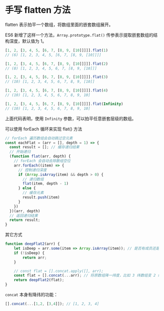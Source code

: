# 手写 flatten 方法

flatten 表示拍平一个数组，将数组里面的嵌套数组展开。

ES6 新增了这样一个方法，`Array.prototype.flat()` 传参表示提取嵌套数组的结构深度，默认值为 1。

```javascript
[1, 2, [3, 4, 5, [6, 7, [8, 9, [10]]]]].flat(1)
// (6) [1, 2, 3, 4, 5, [6, 7, [8, 9, [10]]]]

[1, 2, [3, 4, 5, [6, 7, [8, 9, [10]]]]].flat(2)
// (8) [1, 2, 3, 4, 5, 6, 7, [8, 9, [10]]]

[1, 2, [3, 4, 5, [6, 7, [8, 9, [10]]]]].flat(3)
// (10) [1, 2, 3, 4, 5, 6, 7, 8, 9, [10]]

[1, 2, [3, 4, 5, [6, 7, [8, 9, [10]]]]].flat(4)
// (10) [1, 2, 3, 4, 5, 6, 7, 8, 9, 10]

[1, 2, [3, 4, 5, [6, 7, [8, 9, [10]]]]].flat(Infinity)
// (10) [1, 2, 3, 4, 5, 6, 7, 8, 9, 10]
```

上面代码表明，使用 `Infinity` 参数，可以拍平任意嵌套层级的数组。

可以使用 forEach 循环来实现 flat() 方法

```javascript
// forEach 遍历数组会自动跳过空元素
const eachFlat = (arr = [], depth = 1) => {
  const result = []; // 缓存递归结果
  // 开始递归
  (function flat(arr, depth) {
    // forEach 会自动去除数组空位
    arr.forEach((item) => {
      // 控制递归深度
      if (Array.isArray(item) && depth > 0) {
        // 递归数组
        flat(item, depth - 1)
      } else {
        // 缓存元素
        result.push(item)
      }
    })
  })(arr, depth)
  // 返回递归结果
  return result;
}
```

其它方式

```javascript
function deepFlat2(arr) {
    let isDeep = arr.some(item => Array.isArray(item)); // 是否有成员还是数组
    if (!isDeep) {
        return arr;
    }

    // const flat = [].concat.apply([], arr);
    const flat = [].concat(...arr); // 将原数组降一纬度，比如 3 纬数组变 2 纬数组
    return deepFlat2(flat);
}
```

`concat` 本身有降纬的功能：

```javascript
[].concat(...[1,2, [3,4]]); // [1, 2, 3, 4]
```
